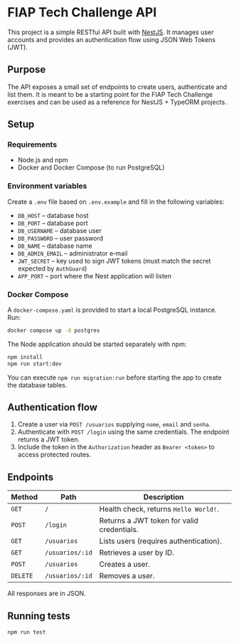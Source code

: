 # FIAP Tech Challenge API

This project is a simple RESTful API built with [NestJS](https://nestjs.com). It manages user accounts and provides an authentication flow using JSON Web Tokens (JWT).

## Purpose

The API exposes a small set of endpoints to create users, authenticate and list them. It is meant to be a starting point for the FIAP Tech Challenge exercises and can be used as a reference for NestJS + TypeORM projects.

## Setup

### Requirements

- Node.js and npm
- Docker and Docker Compose (to run PostgreSQL)

### Environment variables

Create a `.env` file based on `.env.example` and fill in the following variables:

- `DB_HOST` – database host
- `DB_PORT` – database port
- `DB_USERNAME` – database user
- `DB_PASSWORD` – user password
- `DB_NAME` – database name
- `DB_ADMIN_EMAIL` – administrator e‑mail
- `JWT_SECRET` – key used to sign JWT tokens (must match the secret expected by `AuthGuard`)
- `APP_PORT` – port where the Nest application will listen

### Docker Compose

A `docker-compose.yaml` is provided to start a local PostgreSQL instance. Run:

```bash
docker compose up -d postgres
```

The Node application should be started separately with npm:

```bash
npm install
npm run start:dev
```

You can execute `npm run migration:run` before starting the app to create the database tables.

## Authentication flow

1. Create a user via `POST /usuarios` supplying `nome`, `email` and `senha`.
2. Authenticate with `POST /login` using the same credentials. The endpoint returns a JWT token.
3. Include the token in the `Authorization` header as `Bearer <token>` to access protected routes.

## Endpoints

| Method | Path | Description |
| ------ | ---- | ----------- |
| `GET` | `/` | Health check, returns `Hello World!`. |
| `POST` | `/login` | Returns a JWT token for valid credentials. |
| `GET` | `/usuarios` | Lists users (requires authentication). |
| `GET` | `/usuarios/:id` | Retrieves a user by ID. |
| `POST` | `/usuarios` | Creates a user. |
| `DELETE` | `/usuarios/:id` | Removes a user. |

All responses are in JSON.

## Running tests

```bash
npm run test
```


